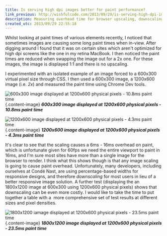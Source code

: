 ```yaml
---
title: Is serving high dpi images better for paint performance?
link_previous: http://wishfulcode.com/2013/09/29/is-serving-high-dpi-images-better-for-paint-performance/
description: Measuring overhead time for browser upscaling, downscaling and rendering
created_utc: 2013/09/29 22:55:18
---
```


Whilst looking at paint times of various elements recently, I noticed that sometimes images are causing some long paint times when in-view. After digging around I found that it was on certain sites which aren't optimized for high dpi screens like the one in my retina MacBook. I then noticed the paint times are reduced when swapping the image out for a 2x one. For these images, the image is displayed 1:1 and there is no upscaling.

I experimented with an isolated example of an image forced to a 600x300 virtual pixel size through CSS. I then used a 600x300 image, a 1200x600 image (i.e. _2x_) and measured the paint time using Chrome Dev tools.

![600x300 image displayed at 1200x600 physical pixels - 10.8ms paint time](../media-a/image-paint-performance-1.png){.content-image} ***600x300 image displayed at 1200x600 physical pixels - 10.8ms paint time***

![1200x600 image displayed at 1200x600 physical pixels - 4.3ms paint time](../media-a/image-paint-performance-2.png){.content-image} ***1200x600 image displayed at 1200x600 physical pixels - 4.3ms paint time***

 It's clear to see that the scaling causes a 6ms - 16ms overhead on paint, which is unfortunate given for 60fps we need the entire viewport to paint in 16ms, and I'm sure most sites have more than a single image for the browser to render. I think what this shows though is that any image scaling is going to cause paint overhead. Unfortunately, many developers, including ourselves at Condé Nast, are using percentage-based widths for responsive designs, and therefore _downscaling_ for most users in lieu of a better responsive image solution. A further test (displaying the an 1800x1200 image at 600x300 using 1200x600 physical pixels) shows that downscaling can be even more costly. I would like to take the time to put together a table with a  more comprehensive set of test results at different sizes and pixel densities.

 ![1800x1200 iamage displayed at 1200x600 physical pixels - 23.5ms paint time](../media-a/image-paint-performance-3.png){.content-image} ***1800x1200 image displayed at 1200x600 physical pixels - 23.5ms paint time***

